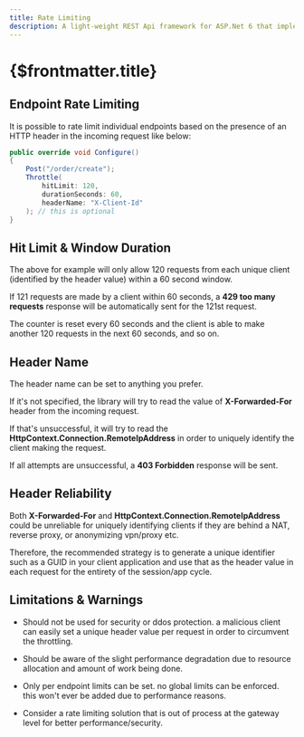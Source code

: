 ```yaml
---
title: Rate Limiting
description: A light-weight REST Api framework for ASP.Net 6 that implements REPR (Request-Endpoint-Response) Pattern.
---
```


# {$frontmatter.title}

## Endpoint Rate Limiting

It is possible to rate limit individual endpoints based on the presence of an HTTP header in the incoming request like below:

```cs
public override void Configure()
{
    Post("/order/create");
    Throttle(
        hitLimit: 120,
        durationSeconds: 60,
        headerName: "X-Client-Id"
    ); // this is optional
}
```

## Hit Limit & Window Duration

The above for example will only allow 120 requests from each unique client (identified by the header value) within a 60 second window.

If 121 requests are made by a client within 60 seconds, a **429 too many requests** response will be automatically sent for the 121st request.

The counter is reset every 60 seconds and the client is able to make another 120 requests in the next 60 seconds, and so on.

## Header Name

The header name can be set to anything you prefer.

If it's not specified, the library will try to read the value of **X-Forwarded-For** header from the incoming request.

If that's unsuccessful, it will try to read the **HttpContext.Connection.RemoteIpAddress** in order to uniquely identify the client making the request.

If all attempts are unsuccessful, a **403 Forbidden** response will be sent.

## Header Reliability

Both **X-Forwarded-For** and **HttpContext.Connection.RemoteIpAddress** could be unreliable for uniquely identifying clients if they are behind a NAT, reverse proxy, or anonymizing vpn/proxy etc.

Therefore, the recommended strategy is to generate a unique identifier such as a GUID in your client application and use that as the header value in each request for the entirety of the session/app cycle.

## Limitations & Warnings

- Should not be used for security or ddos protection. a malicious client can easily set a unique header value per request in order to circumvent the throttling.

- Should be aware of the slight performance degradation due to resource allocation and amount of work being done.

- Only per endpoint limits can be set. no global limits can be enforced. this won't ever be added due to performance reasons.

- Consider a rate limiting solution that is out of process at the gateway level for better performance/security.
